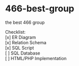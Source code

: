 # 466-best-group

the best 466 group

Checklist:  
[x] ER Diagram  
[x] Relation Schema  
[x] SQL Script  
[ ] SQL Database  
[ ] HTML/PHP Implementation  

